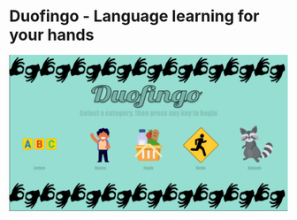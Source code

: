 # Duofingo - Language learning for your hands

![main menu](https://github.com/willcholden/Duofingo/blob/main/logo.png)